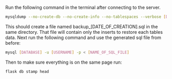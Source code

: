 Run the following command in the terminal after connecting to the server. 

```bash
mysqldump --no-create-db --no-create-info --no-tablespaces --verbose [DATABASE_NAME] -u [USERNAME] -p > "backup_$(date +"%F_%T").sql"
```

This should create a file named backup_[DATE_OF_CREATION].sql in the same directory.
That file will contain only the inserts to restore each tables data.
Next run the following command and use the generated sql file from before:

```bash
mysql [DATABASE] -u [USERNAME] -p < [NAME_OF_SQL_FILE] 
```

Then to make sure everything is on the same page run:

```bash
flask db stamp head
```

